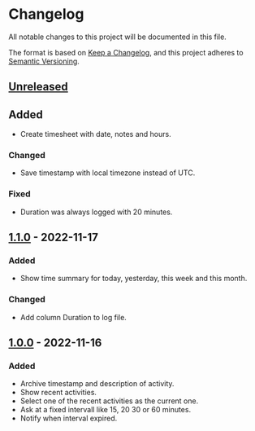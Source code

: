 # Changelog

All notable changes to this project will be documented in this file.

The format is based on [Keep a Changelog](https://keepachangelog.com/en/1.0.0/),
and this project adheres to
[Semantic Versioning](https://semver.org/spec/v2.0.0.html).

## [Unreleased]

## Added

- Create timesheet with date, notes and hours.

### Changed

- Save timestamp with local timezone instead of UTC.

### Fixed

- Duration was always logged with 20 minutes. 

## [1.1.0] - 2022-11-17

### Added

- Show time summary for today, yesterday, this week and this month.

### Changed

- Add column Duration to log file.

## [1.0.0] - 2022-11-16

### Added

- Archive timestamp and description of activity.
- Show recent activities.
- Select one of the recent activities as the current one.
- Ask at a fixed intervall like 15, 20 30 or 60 minutes.
- Notify when interval expired.

[Unreleased]: https://github.com/falkoschumann/activity-sampling-java/compare/v1.1.0...HEAD
[1.1.0]: https://github.com/falkoschumann/activity-sampling-java/compare/v1.0.0...v1.1.0
[1.0.0]: https://github.com/falkoschumann/activity-sampling-java/releases/tag/v1.0.0
